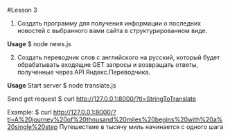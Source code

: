 #Lesson 3

1) Создать программу для получения информации о последних
новостей с выбранного вами сайта в структурированном виде.

**Usage**
$ node news.js

2) Создать переводчик слов с английского на русский, который будет
обрабатывать входящие GET запросы и возвращать ответы,
полученные через API Яндекс.Переводчика.

**Usage**
Start server
$ node translate.js

Send get request
$ curl http://127.0.0.1:8000/?tl=StringToTranslate

Example: $ curl http://127.0.0.1:8000/?tl=A%20journey%20of%20thousand%20miles%20begins%20with%20a%20single%20step
Путешествие в тысячу миль начинается с одного шага
